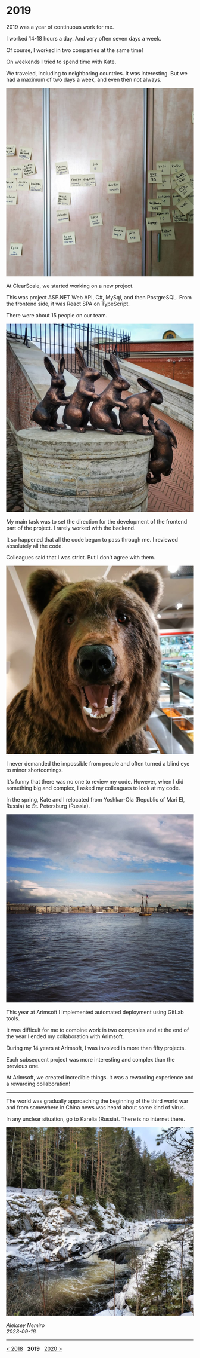 # 2019

2019 was a year of continuous work for me.

I worked 14-18 hours a day. And very often seven days a week.

Of course, I worked in two companies at the same time!

On weekends I tried to spend time with Kate.

We traveled, including to neighboring countries.
It was interesting. But we had a maximum of two days a week, and even then not always.

![Walk around Suomi](assets/suomi.jpg)

At ClearScale, we started working on a new project.

This was project ASP.NET Web API, C#, MySql, and then PostgreSQL.
From the frontend side, it was React SPA on TypeScript.

There were about 15 people on our team.

![Hares](assets/spb_hares.jpg)

My main task was to set the direction for the development of the frontend part of the project.
I rarely worked with the backend.

It so happened that all the code began to pass through me. I reviewed absolutely all the code.

Colleagues said that I was strict. But I don't agree with them.

![Bear](assets/spb_bear.jpg)

I never demanded the impossible from people and often turned a blind eye to minor shortcomings.

It's funny that there was no one to review my code.
However, when I did something big and complex, I asked my colleagues to look at my code.

In the spring, Kate and I relocated from Yoshkar-Ola (Republic of Mari El, Russia) to St. Petersburg (Russia).

![St. Petersburg](assets/spb.jpg)

This year at Arimsoft I implemented automated deployment using GitLab tools.

It was difficult for me to combine work in two companies and at the end of the year I ended my collaboration with Arimsoft.

During my 14 years at Arimsoft, I was involved in more than fifty projects.

Each subsequent project was more interesting and complex than the previous one.

At Arimsoft, we created incredible things. It was a rewarding experience and a rewarding collaboration!

---

The world was gradually approaching the beginning of the third world war and from somewhere in China news was heard about some kind of virus.

In any unclear situation, go to Karelia (Russia). There is no internet there.

![Karelia](assets/karelia.jpg)

_Aleksey Nemiro  
2023-09-16_

---
[< 2018](/2018) &nbsp; **2019** &nbsp; [2020 >](/2020)
